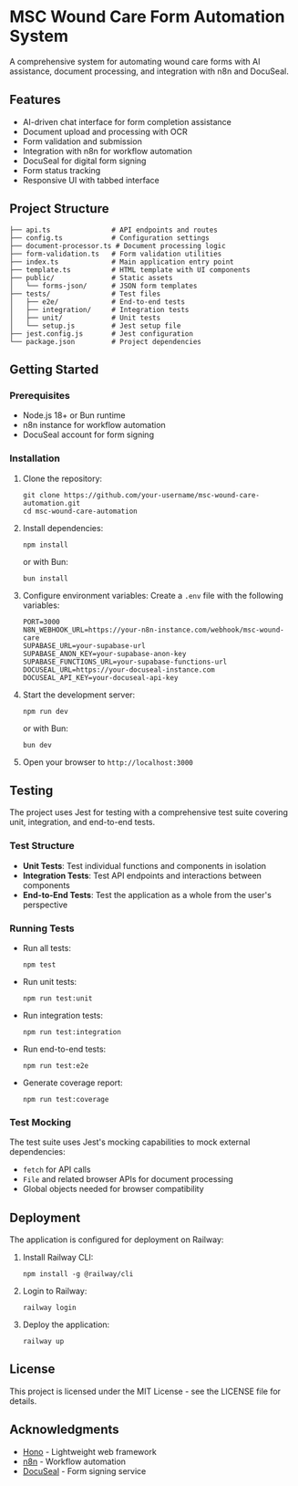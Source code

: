 # MSC Wound Care Form Automation System

A comprehensive system for automating wound care forms with AI assistance, document processing, and integration with n8n and DocuSeal.

## Features

- AI-driven chat interface for form completion assistance
- Document upload and processing with OCR
- Form validation and submission
- Integration with n8n for workflow automation
- DocuSeal for digital form signing
- Form status tracking
- Responsive UI with tabbed interface

## Project Structure

```
├── api.ts               # API endpoints and routes
├── config.ts            # Configuration settings
├── document-processor.ts # Document processing logic
├── form-validation.ts   # Form validation utilities
├── index.ts             # Main application entry point
├── template.ts          # HTML template with UI components
├── public/              # Static assets
│   └── forms-json/      # JSON form templates
├── tests/               # Test files
│   ├── e2e/             # End-to-end tests
│   ├── integration/     # Integration tests
│   ├── unit/            # Unit tests
│   └── setup.js         # Jest setup file
├── jest.config.js       # Jest configuration
└── package.json         # Project dependencies
```

## Getting Started

### Prerequisites

- Node.js 18+ or Bun runtime
- n8n instance for workflow automation
- DocuSeal account for form signing

### Installation

1. Clone the repository:

   ```
   git clone https://github.com/your-username/msc-wound-care-automation.git
   cd msc-wound-care-automation
   ```

2. Install dependencies:

   ```
   npm install
   ```

   or with Bun:

   ```
   bun install
   ```

3. Configure environment variables:
   Create a `.env` file with the following variables:

   ```
   PORT=3000
   N8N_WEBHOOK_URL=https://your-n8n-instance.com/webhook/msc-wound-care
   SUPABASE_URL=your-supabase-url
   SUPABASE_ANON_KEY=your-supabase-anon-key
   SUPABASE_FUNCTIONS_URL=your-supabase-functions-url
   DOCUSEAL_URL=https://your-docuseal-instance.com
   DOCUSEAL_API_KEY=your-docuseal-api-key
   ```

4. Start the development server:

   ```
   npm run dev
   ```

   or with Bun:

   ```
   bun dev
   ```

5. Open your browser to `http://localhost:3000`

## Testing

The project uses Jest for testing with a comprehensive test suite covering unit, integration, and end-to-end tests.

### Test Structure

- **Unit Tests**: Test individual functions and components in isolation
- **Integration Tests**: Test API endpoints and interactions between components
- **End-to-End Tests**: Test the application as a whole from the user's perspective

### Running Tests

- Run all tests:

  ```
  npm test
  ```

- Run unit tests:

  ```
  npm run test:unit
  ```

- Run integration tests:

  ```
  npm run test:integration
  ```

- Run end-to-end tests:

  ```
  npm run test:e2e
  ```

- Generate coverage report:

  ```
  npm run test:coverage
  ```

### Test Mocking

The test suite uses Jest's mocking capabilities to mock external dependencies:

- `fetch` for API calls
- `File` and related browser APIs for document processing
- Global objects needed for browser compatibility

## Deployment

The application is configured for deployment on Railway:

1. Install Railway CLI:

   ```
   npm install -g @railway/cli
   ```

2. Login to Railway:

   ```
   railway login
   ```

3. Deploy the application:

   ```
   railway up
   ```

## License

This project is licensed under the MIT License - see the LICENSE file for details.

## Acknowledgments

- [Hono](https://hono.dev/) - Lightweight web framework
- [n8n](https://n8n.io/) - Workflow automation
- [DocuSeal](https://www.docuseal.co/) - Form signing service
